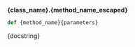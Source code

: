 
<a id="{class_name}.{method_name}"></a>
**{class_name}.{method_name_escaped}**

```python
def {method_name}{parameters}
```

{docstring}

